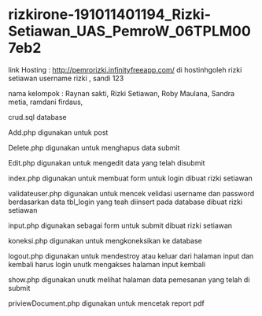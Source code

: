 # rizkirone-191011401194_Rizki-Setiawan_UAS_PemroW_06TPLM007eb2

link Hosting : http://pemrorizki.infinityfreeapp.com/ di hostinhgoleh rizki setiawan
username rizki , sandi 123

nama kelompok :
Raynan sakti, 
Rizki Setiawan,
Roby Maulana,
Sandra metia,
ramdani firdaus,

crud.sql database

Add.php digunakan untuk post 

Delete.php digunakan untuk menghapus data submit 

Edit.php digunakan untuk mengedit data yang telah disubmit

index.php digunakan untuk membuat form untuk login  dibuat rizki setiawan

validateuser.php digunakan untuk mencek velidasi username dan password berdasarkan data tbl_login yang teah diinsert pada database dibuat rizki setiawan

input.php digunakan sebagai form untuk submit dibuat rizki setiawan

koneksi.php digunakan untuk mengkoneksikan ke database 

logout.php digunakan untuk mendestroy atau keluar dari halaman input dan kembali harus login unutk mengakses halaman input kembali 

show.php digunakan unutk melihat halaman data pemesanan yang telah di submit

priviewDocument.php digunakan untuk mencetak report pdf

